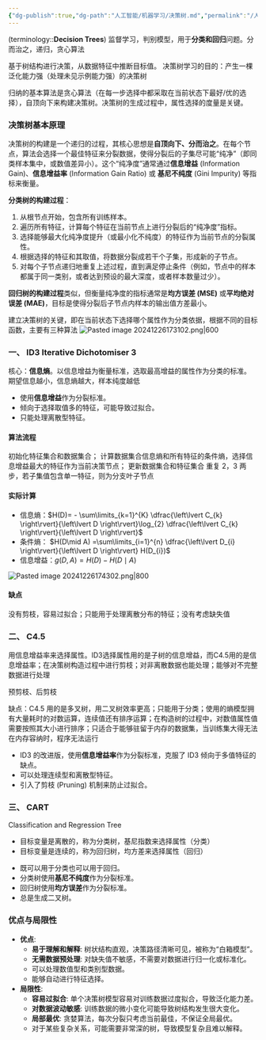 ```yaml
---
{"dg-publish":true,"dg-path":"人工智能/机器学习/决策树.md","permalink":"/人工智能/机器学习/决策树/","dgPassFrontmatter":true,"noteIcon":"","created":"2024-09-13T00:56:35.940+08:00","updated":"2025-08-28T21:53:12.918+08:00"}
---
```



(terminology::**Decision Trees**)
监督学习，判别模型，用于**分类和回归**问题。分而治之，递归，贪心算法

基于树结构进行决策，从数据特征中推断目标值。
决策树学习的目的：产生一棵泛化能力强（处理未见示例能力强）的决策树

归纳的基本算法是贪心算法（在每一步选择中都采取在当前状态下最好/优的选择），自顶向下来构建决策树。决策树的生成过程中，属性选择的度量是关键。



### 决策树基本原理
决策树的构建是一个递归的过程，其核心思想是**自顶向下、分而治之**。在每个节点，算法会选择一个最佳特征来分裂数据，使得分裂后的子集尽可能“纯净”（即同类样本集中，或数值差异小）。这个“纯净度”通常通过**信息增益** (Information Gain)、**信息增益率** (Information Gain Ratio) 或 **基尼不纯度** (Gini Impurity) 等指标来衡量。

**分类树的构建过程**：

1.  从根节点开始，包含所有训练样本。
2.  遍历所有特征，计算每个特征在当前节点上进行分裂后的“纯净度”指标。
3.  选择能够最大化纯净度提升（或最小化不纯度）的特征作为当前节点的分裂属性。
4.  根据选择的特征和其取值，将数据分裂成若干个子集，形成新的子节点。
5.  对每个子节点递归地重复上述过程，直到满足停止条件（例如，节点中的样本都属于同一类别，或者达到预设的最大深度，或者样本数量过少）。

**回归树的构建过程**类似，但衡量纯净度的指标通常是**均方误差 (MSE)** 或**平均绝对误差 (MAE)**，目标是使得分裂后子节点内样本的输出值方差最小。



建立决策树的关键，即在当前状态下选择哪个属性作为分类依据，根据不同的目标函数，主要有三种算法
![Pasted image 20241226173102.png|600](/img/user/Functional%20files/Photo%20Resources/Pasted%20image%2020241226173102.png)
### 一、 ID3  Iterative Dichotomiser 3
核心：**信息熵**。以信息增益为衡量标准，选取最高增益的属性作为分类的标准。
期望信息越小，信息熵越大，样本纯度越低

- 使用**信息增益**作为分裂标准。
- 倾向于选择取值多的特征，可能导致过拟合。
- 只能处理离散型特征。
#### 算法流程
初始化特征集合和数据集合；
计算数据集合信息熵和所有特征的条件熵，选择信息增益最大的特征作为当前决策节点；
更新数据集合和特征集合
重复 2，3 两步，若子集值包含单一特征，则为分支叶子节点
#### 实际计算
- 信息熵：$H(D)= - \sum\limits_{k=1}^{K} \dfrac{\left\lvert  C_{k} \right\rvert}{\left\lvert  D \right\rvert}\log_{2} \dfrac{\left\lvert  C_{k} \right\rvert}{\left\lvert  D \right\rvert}$
- 条件熵： $H(D\mid A) =\sum\limits_{i=1}^{n} \dfrac{\left\lvert  D_{i} \right\rvert}{\left\lvert  D \right\rvert} H(D_{i})$
- 信息增益：$g(D,A)=H(D)-H(D\mid A)$

![Pasted image 20241226174302.png|800](/img/user/Functional%20files/Photo%20Resources/Pasted%20image%2020241226174302.png)

#### 缺点
没有剪枝，容易过拟合；只能用于处理离散分布的特征；没有考虑缺失值
### 二、 C4.5
用信息增益率来选择属性。ID3选择属性用的是子树的信息增益，而C4.5用的是信息增益率；在决策树构造过程中进行剪枝；对非离散数据也能处理；能够对不完整数据进行处理


预剪枝、后剪枝

缺点：C4.5 用的是多叉树，用二叉树效率更高；只能用于分类；使用的熵模型拥有大量耗时的对数运算，连续值还有排序运算；在构造树的过程中，对数值属性值需要按照其大小进行排序；只适合于能够驻留于内存的数据集，当训练集大得无法在内存容纳时，程序无法运行

*   ID3 的改进版，使用**信息增益率**作为分裂标准，克服了 ID3 倾向于多值特征的缺点。
*   可以处理连续型和离散型特征。
*   引入了剪枝 (Pruning) 机制来防止过拟合。

### 三、 CART
Classification and Regression Tree  
- 目标变量是离散的，称为分类树，基尼指数来选择属性（分类）
- 目标变量是连续的，称为回归树，均方差来选择属性（回归）

*   既可以用于分类也可以用于回归。
*   分类树使用**基尼不纯度**作为分裂标准。
*   回归树使用**均方误差**作为分裂标准。
*   总是生成二叉树。

### 优点与局限性
*   **优点**:
    *   **易于理解和解释**: 树状结构直观，决策路径清晰可见，被称为“白箱模型”。
    *   **无需数据预处理**: 对缺失值不敏感，不需要对数据进行归一化或标准化。
    *   可以处理数值型和类别型数据。
    *   能够自动进行特征选择。
*   **局限性**:
    *   **容易过拟合**: 单个决策树模型容易对训练数据过度拟合，导致泛化能力差。
    *   **对数据波动敏感**: 训练数据的微小变化可能导致树结构发生很大变化。
    *   **局部最优**: 贪婪算法，每次分裂只考虑当前最佳，不保证全局最优。
    *   对于某些复杂关系，可能需要非常深的树，导致模型复杂且难以解释。

